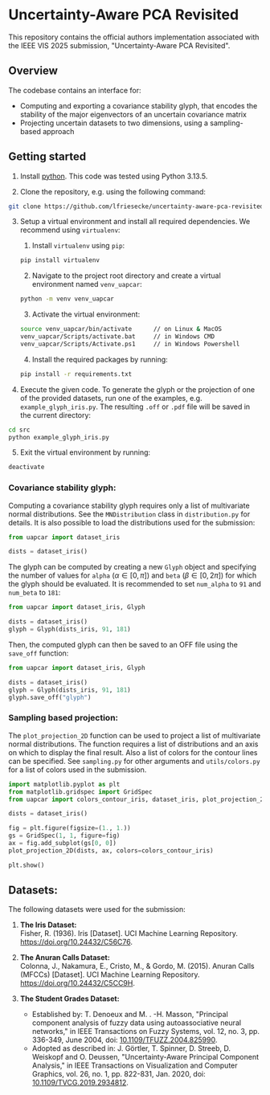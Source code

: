 # Uncertainty-Aware PCA Revisited

This repository contains the official authors implementation associated with the IEEE VIS 2025 submission, "Uncertainty-Aware PCA Revisited".


## Overview

The codebase contains an interface for:
- Computing and exporting a covariance stability glyph, that encodes the stability of the major eigenvectors of an uncertain covariance matrix
- Projecting uncertain datasets to two dimensions, using a sampling-based approach


## Getting started

1. Install [python](https://www.python.org/downloads/). This code was tested using Python 3.13.5.

2. Clone the repository, e.g. using the following command:

```bash
git clone https://github.com/lfriesecke/uncertainty-aware-pca-revisited.git
```

3. Setup a virtual environment and install all required dependencies. We recommend using `virtualenv`:

   1. Install `virtualenv` using `pip`:
   ```bash
   pip install virtualenv
   ```

   2. Navigate to the project root directory and create a virtual environment named `venv_uapcar`:
   ```bash
   python -m venv venv_uapcar
   ```

   3. Activate the virtual environment:
   ```bash
   source venv_uapcar/bin/activate      // on Linux & MacOS
   venv_uapcar/Scripts/activate.bat     // in Windows CMD
   venv_uapcar/Scripts/Activate.ps1     // in Windows Powershell
   ```

   4. Install the required packages by running:
   ```bash
   pip install -r requirements.txt
   ```

4. Execute the given code. To generate the glyph or the projection of one of the provided datasets, run one of the examples, e.g. `example_glyph_iris.py`. The resulting `.off` or `.pdf` file will be saved in the current directory:
```bash
cd src
python example_glyph_iris.py
```

5. Exit the virtual environment by running:
```bash
deactivate
```


### Covariance stability glyph:

Computing a covariance stability glyph requires only a list of multivariate normal distributions. See the `MNDistribution` class in `distribution.py` for details. It is also possible to load the distributions used for the submission:

```python
from uapcar import dataset_iris

dists = dataset_iris()
```

The glyph can be computed by creating a new `Glyph` object and specifying the number of values for `alpha` ($\alpha \in [0, \pi]$) and `beta` ($\beta \in [0, 2\pi]$) for which the glyph should be evaluated. It is recommended to set `num_alpha` to `91` and `num_beta` to `181`:

```python
from uapcar import dataset_iris, Glyph

dists = dataset_iris()
glyph = Glyph(dists_iris, 91, 181)
```

Then, the computed glyph can then be saved to an OFF file using the `save_off` function:

```python
from uapcar import dataset_iris, Glyph

dists = dataset_iris()
glyph = Glyph(dists_iris, 91, 181)
glyph.save_off("glyph")
```


### Sampling based projection:

The `plot_projection_2D` function can be used to project a list of multivariate normal distributions. The function requires a list of distributions and an axis on which to display the final result. Also a list of colors for the contour lines can be specified. See `sampling.py` for other arguments and `utils/colors.py` for a list of colors used in the submission.

```python
import matplotlib.pyplot as plt
from matplotlib.gridspec import GridSpec
from uapcar import colors_contour_iris, dataset_iris, plot_projection_2D

dists = dataset_iris()

fig = plt.figure(figsize=(1., 1.))
gs = GridSpec(1, 1, figure=fig)
ax = fig.add_subplot(gs[0, 0])
plot_projection_2D(dists, ax, colors=colors_contour_iris)

plt.show()
```


## Datasets:

The following datasets were used for the submission:

1. **The Iris Dataset:**\
    Fisher, R. (1936). Iris [Dataset]. UCI Machine Learning Repository. https://doi.org/10.24432/C56C76.

2. **The Anuran Calls Dataset:**\
    Colonna, J., Nakamura, E., Cristo, M., & Gordo, M. (2015). Anuran Calls (MFCCs) [Dataset]. UCI Machine Learning Repository. https://doi.org/10.24432/C5CC9H.

3. **The Student Grades Dataset:**
    - Established by: T. Denoeux and M. . -H. Masson, "Principal component analysis of fuzzy data using autoassociative neural networks," in IEEE Transactions on Fuzzy Systems, vol. 12, no. 3, pp. 336-349, June 2004, doi: [10.1109/TFUZZ.2004.825990](https://doi.org/10.1109/TFUZZ.2004.825990).
    - Adopted as described in: J. Görtler, T. Spinner, D. Streeb, D. Weiskopf and O. Deussen, "Uncertainty-Aware Principal Component Analysis," in IEEE Transactions on Visualization and Computer Graphics, vol. 26, no. 1, pp. 822-831, Jan. 2020, doi: [10.1109/TVCG.2019.2934812](https://doi.org/10.1109/TVCG.2019.2934812).
